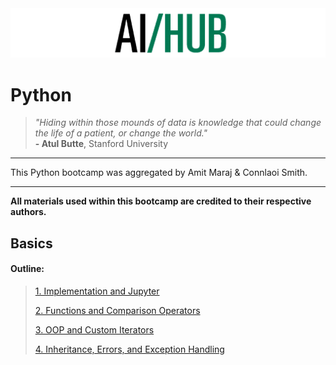 <img style="width:auto" src="https://github.com/dc-aihub/dc-aihub.github.io/blob/master/img/ai-logo-transparent-banner.png?raw=true" alt="DC Logo"/>

# Python
<blockquote><i>"Hiding within those mounds of data is knowledge that could change the life of a patient, or change the world."</i> <br/><strong>- Atul Butte</strong>, Stanford University</blockquote>

<hr/>

<span>This Python bootcamp was aggregated by Amit Maraj & Connlaoi Smith.</span>

<hr/>

<span><b>All materials used within this bootcamp are credited to their respective authors.</b></span>

## Basics

#### Outline:
>[1. Implementation and Jupyter](https://github.com/dc-aihub/python/blob/master/basics/Lesson-01/Lesson1-Implementation-and-Jupyter.pdf)
>
>[2. Functions and Comparison Operators](https://github.com/dc-aihub/python/blob/master/basics/Lesson-02/Lesson2-Functions-and-Comparison-Operators.pdf)
>
>[3. OOP and Custom Iterators](https://github.com/dc-aihub/python/blob/master/basics/Lesson-03/Lesson3-OOP-and-Custom-Iterators.pdf)
>
>[4. Inheritance, Errors, and Exception Handling](https://github.com/dc-aihub/python/blob/master/basics/Lesson-04/Lesson4-Inheritance-Errors-and-Exception-Handling.pdf)
